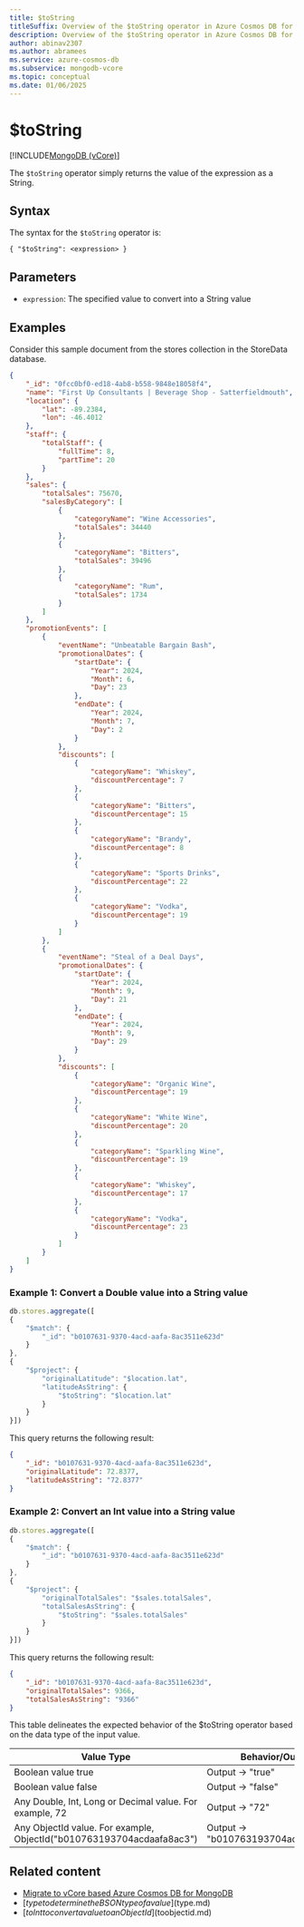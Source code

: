 ```yaml
---
title: $toString
titleSuffix: Overview of the $toString operator in Azure Cosmos DB for MongoDB vCore
description: Overview of the $toString operator in Azure Cosmos DB for MongoDB vCore
author: abinav2307
ms.author: abramees
ms.service: azure-cosmos-db
ms.subservice: mongodb-vcore
ms.topic: conceptual
ms.date: 01/06/2025
---
```


# $toString

[!INCLUDE[MongoDB (vCore)](~/reusable-content/ce-skilling/azure/includes/cosmos-db/includes/appliesto-mongodb-vcore.md)]

The `$toString` operator simply returns the value of the expression as a String.

## Syntax

The syntax for the `$toString` operator is:

```mongodb
{ "$toString": <expression> }
```

## Parameters

- `expression`: The specified value to convert into a String value

## Examples

Consider this sample document from the stores collection in the StoreData database.

```json
{
    "_id": "0fcc0bf0-ed18-4ab8-b558-9848e18058f4",
    "name": "First Up Consultants | Beverage Shop - Satterfieldmouth",
    "location": {
        "lat": -89.2384,
        "lon": -46.4012
    },
    "staff": {
        "totalStaff": {
            "fullTime": 8,
            "partTime": 20
        }
    },
    "sales": {
        "totalSales": 75670,
        "salesByCategory": [
            {
                "categoryName": "Wine Accessories",
                "totalSales": 34440
            },
            {
                "categoryName": "Bitters",
                "totalSales": 39496
            },
            {
                "categoryName": "Rum",
                "totalSales": 1734
            }
        ]
    },
    "promotionEvents": [
        {
            "eventName": "Unbeatable Bargain Bash",
            "promotionalDates": {
                "startDate": {
                    "Year": 2024,
                    "Month": 6,
                    "Day": 23
                },
                "endDate": {
                    "Year": 2024,
                    "Month": 7,
                    "Day": 2
                }
            },
            "discounts": [
                {
                    "categoryName": "Whiskey",
                    "discountPercentage": 7
                },
                {
                    "categoryName": "Bitters",
                    "discountPercentage": 15
                },
                {
                    "categoryName": "Brandy",
                    "discountPercentage": 8
                },
                {
                    "categoryName": "Sports Drinks",
                    "discountPercentage": 22
                },
                {
                    "categoryName": "Vodka",
                    "discountPercentage": 19
                }
            ]
        },
        {
            "eventName": "Steal of a Deal Days",
            "promotionalDates": {
                "startDate": {
                    "Year": 2024,
                    "Month": 9,
                    "Day": 21
                },
                "endDate": {
                    "Year": 2024,
                    "Month": 9,
                    "Day": 29
                }
            },
            "discounts": [
                {
                    "categoryName": "Organic Wine",
                    "discountPercentage": 19
                },
                {
                    "categoryName": "White Wine",
                    "discountPercentage": 20
                },
                {
                    "categoryName": "Sparkling Wine",
                    "discountPercentage": 19
                },
                {
                    "categoryName": "Whiskey",
                    "discountPercentage": 17
                },
                {
                    "categoryName": "Vodka",
                    "discountPercentage": 23
                }
            ]
        }
    ]
}
```

### Example 1: Convert a Double value into a String value

```javascript
db.stores.aggregate([
{
    "$match": {
        "_id": "b0107631-9370-4acd-aafa-8ac3511e623d"
    }
},
{
    "$project": {
        "originalLatitude": "$location.lat",
        "latitudeAsString": {
            "$toString": "$location.lat"
        }
    }
}])
```

This query returns the following result:

```json
{
    "_id": "b0107631-9370-4acd-aafa-8ac3511e623d",
    "originalLatitude": 72.8377,
    "latitudeAsString": "72.8377"
}
```

### Example 2: Convert an Int value into a String value

```javascript
db.stores.aggregate([
{
    "$match": {
        "_id": "b0107631-9370-4acd-aafa-8ac3511e623d"
    }
},
{
    "$project": {
        "originalTotalSales": "$sales.totalSales",
        "totalSalesAsString": {
            "$toString": "$sales.totalSales"
        }
    }
}])
```

This query returns the following result:

```json
{
    "_id": "b0107631-9370-4acd-aafa-8ac3511e623d",
    "originalTotalSales": 9366,
    "totalSalesAsString": "9366"
}
```

This table delineates the expected behavior of the $toString operator based on the data type of the input value.

| **Value Type**                                                         | **Behavior/Output**                  |
|------------------------------------------------------------------------|--------------------------------------|
| Boolean value true                                                     | Output -> "true"                     |
| Boolean value false                                                    | Output -> "false"                    |
| Any Double, Int, Long or Decimal value. For example, 72                | Output -> "72"                       |
| Any ObjectId value. For example, ObjectId("b010763193704acdaafa8ac3")  | Output -> "b010763193704acdaafa8ac3" |


## Related content

- [Migrate to vCore based Azure Cosmos DB for MongoDB](https://learn.microsoft.com/en-us/azure/cosmos-db/mongodb/vcore/migration-options)
- [$type to determine the BSON type of a value]($type.md)
- [$toInt to convert a value to an ObjectId]($toobjectid.md)

